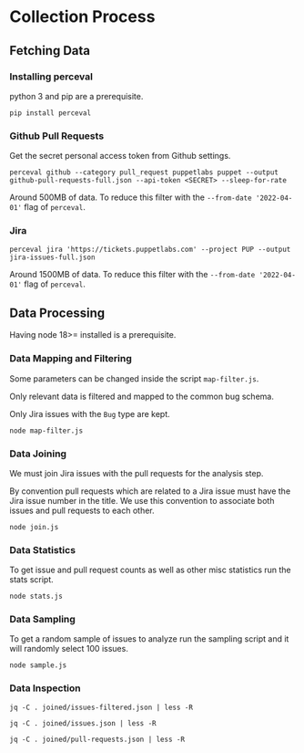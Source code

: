 # Collection Process

## Fetching Data

### Installing perceval

python 3 and pip are a prerequisite.

```
pip install perceval
```

### Github Pull Requests

Get the secret personal access token from Github settings.

```
perceval github --category pull_request puppetlabs puppet --output github-pull-requests-full.json --api-token <SECRET> --sleep-for-rate
```

Around 500MB of data. To reduce this filter with the `--from-date '2022-04-01'` flag of `perceval`.

### Jira

```
perceval jira 'https://tickets.puppetlabs.com' --project PUP --output jira-issues-full.json
```

Around 1500MB of data. To reduce this filter with the `--from-date '2022-04-01'` flag of `perceval`.

## Data Processing

Having node 18>= installed is a prerequisite.

### Data Mapping and Filtering

Some parameters can be changed inside the script `map-filter.js`.

Only relevant data is filtered and mapped to the common bug schema.

Only Jira issues with the `Bug` type are kept.

```
node map-filter.js
```

### Data Joining

We must join Jira issues with the pull requests for the analysis step.

By convention pull requests which are related to a Jira issue must have the Jira issue number in the title. We use this convention to associate both issues and pull requests to each other.

```
node join.js
```

### Data Statistics

To get issue and pull request counts as well as other misc statistics run the stats script.

```
node stats.js
```

### Data Sampling

To get a random sample of issues to analyze run the sampling script and it will randomly select 100 issues.

```
node sample.js
```

### Data Inspection

```
jq -C . joined/issues-filtered.json | less -R

jq -C . joined/issues.json | less -R

jq -C . joined/pull-requests.json | less -R
```
